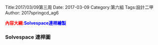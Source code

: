 Title:2017/03/09第三周
Date: 2017-03-09
Category:第六組
Tags:設計二甲
Author: 2017springcd_ag6

<b><font color="red">內容大綱:</font></b><b><font color="blue">Solvespace連桿繪製</font></b>

<!-- PELICAN_END_SUMMARY -->

### Solvespace 連桿圖
